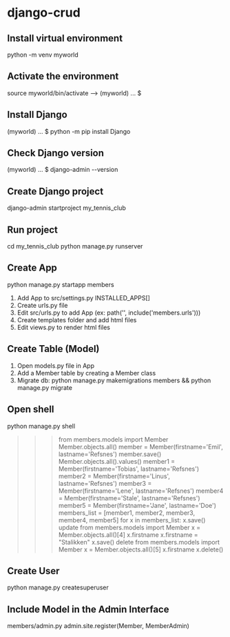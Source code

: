 # django-crud

## Install virtual environment
python -m venv myworld

## Activate the environment
source myworld/bin/activate
--> (myworld) ... $

## Install Django
(myworld) ... $ python -m pip install Django

## Check Django version
(myworld) ... $ django-admin --version

## Create Django project
django-admin startproject my_tennis_club

## Run project
cd my_tennis_club
python manage.py runserver

## Create App
python manage.py startapp members
1. Add App to src/settings.py INSTALLED_APPS[]
2. Create urls.py file
3. Edit src/urls.py to add App (ex: path('', include('members.urls')))
4. Create templates folder and add html files
5. Edit views.py to render html files

## Create Table (Model)
1. Open models.py file in App
2. Add a Member table by creating a Member class
3. Migrate db: python manage.py makemigrations members && python manage.py migrate

## Open shell
python manage.py shell
>>> from members.models import Member
>>> Member.objects.all()
>>> member = Member(firstname='Emil', lastname='Refsnes')
>>> member.save()
>>> Member.objects.all().values()
>>> member1 = Member(firstname='Tobias', lastname='Refsnes')
>>> member2 = Member(firstname='Linus', lastname='Refsnes')
>>> member3 = Member(firstname='Lene', lastname='Refsnes')
>>> member4 = Member(firstname='Stale', lastname='Refsnes')
>>> member5 = Member(firstname='Jane', lastname='Doe')
>>> members_list = [member1, member2, member3, member4, member5]
>>> for x in members_list:
>>>   x.save()
update
>>> from members.models import Member
>>> x = Member.objects.all()[4]
>>> x.firstname
>>> x.firstname = "Stalikken"
>>> x.save()
delete
>>> from members.models import Member
>>> x = Member.objects.all()[5]
>>> x.firstname
>>> x.delete()

## Create User
python manage.py createsuperuser

## Include Model in the Admin Interface
members/admin.py
admin.site.register(Member, MemberAdmin)